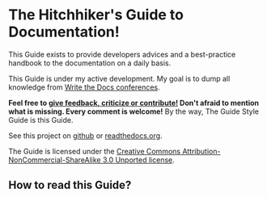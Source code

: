 The Hitchhiker's Guide to Documentation!
========================================

This Guide exists to provide developers advices and a best-practice handbook to
the documentation on a daily basis.

This Guide is under my active development. My goal is to dump all knowledge
from [Write the Docs conferences](http://conf.writethedocs.org/). 

**Feel free to [give feedback, criticize or
contribute!](https://github.com/chrismedrela/docs-guide/issues/new) Don't
afraid to mention what is missing. Every comment is welcome!** By the way, The
Guide Style Guide is this Guide.

See this project on [github](https://github.com/chrismedrela/docs-guide) or
[readthedocs.org](http://docs-guide.readthedocs.org/en/latest/).

The Guide is licensed under the [Creative Commons
Attribution-NonCommercial-ShareAlike 3.0 Unported
license](https://creativecommons.org/licenses/by-nc-sa/3.0/).

How to read this Guide?
-----------------------



<!--
Different kinds of documentation
--------------------------------

- [Tutorials](tutorials.md)
- [Presentations](presentations.md)
- [Meeting Notes](meetings.md)
- [Example Applications](exampleapps.md)
-->